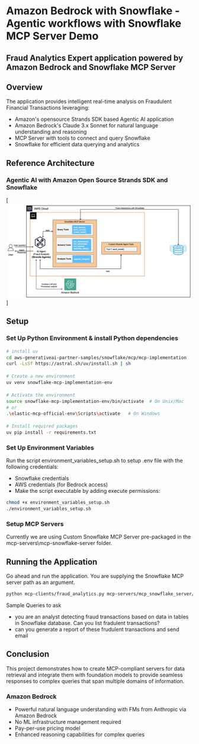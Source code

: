 # Amazon Bedrock with Snowflake - Agentic workflows with Snowflake MCP Server Demo

## Fraud Analytics Expert application powered by Amazon Bedrock and Snowflake MCP Server

## Overview
The application provides intelligent real-time analysis on Fraudulent Financial Transactions leveraging:
- Amazon's opensource Strands SDK based Agentic AI application
- Amazon Bedrock's Claude 3.x Sonnet for natural language understanding and reasoning
- MCP Server with tools to connect and query Snowflake
- Snowflake for efficient data querying and analytics

## Reference Architecture

### Agentic AI with Amazon Open Source Strands SDK and Snowflake
[![](strands-snowflake-mcp.png)]

## Setup

### Set Up Python Environment & install Python dependencies

```bash
# install uv
cd aws-generativeai-partner-samples/snowflake/mcp/mcp-implementation
curl -LsSf https://astral.sh/uv/install.sh | sh

# Create a new environment
uv venv snowflake-mcp-implementation-env

# Activate the environment
source snowflake-mcp-implementation-env/bin/activate  # On Unix/Mac
# or
.\elastic-mcp-official-env\Scripts\activate   # On Windows

# Install required packages
uv pip install -r requirements.txt
```

### Set Up Environment Variables

Run the script environment_variables_setup.sh to setup .env file with the following credentials:

- Snowflake credentials
- AWS credentials (for Bedrock access)
- Make the script executable by adding execute permissions:

```bash
chmod +x environment_variables_setup.sh
./environment_variables_setup.sh
```

### Setup MCP Servers
Currently we are using Custom Snowflake MCP Server pre-packaged in the mcp-servers\mcp-snowflake-server folder.

## Running the Application

Go ahead and run the application. You are supplying the Snowflake MCP server path as an argument.

```bash
python mcp-clients/fraud_analytics.py mcp-servers/mcp_snowflake_server/src/mcp_snowflake_server/server_run.py
```

Sample Queries to ask
- you are an analyst detecting fraud transactions based on data in tables in Snowflake database. Can you list fradulent transactions?
- can you generate a report of these frudulent transactions and send email

## Conclusion

This project demonstrates how to create MCP-compliant servers for data retrieval and integrate them with foundation models to provide seamless responses to complex queries that span multiple domains of information.

### Amazon Bedrock
- Powerful natural language understanding with FMs from Anthropic via Amazon Bedrock
- No ML infrastructure management required
- Pay-per-use pricing model
- Enhanced reasoning capabilities for complex queries
